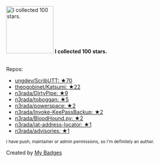 <img src="https://my-badges.github.io/my-badges/stars-100.png" alt="I collected 100 stars." title="I collected 100 stars." width="128">
<strong>I collected 100 stars.</strong>
<br><br>

Repos:

* <a href="https://github.com/ungdev/ScribUTT">ungdev/ScribUTT: ★70</a>
* <a href="https://github.com/theogobinet/Katsumi">theogobinet/Katsumi: ★22</a>
* <a href="https://github.com/n3rada/DirtyPipe">n3rada/DirtyPipe: ★9</a>
* <a href="https://github.com/n3rada/toboggan">n3rada/toboggan: ★5</a>
* <a href="https://github.com/n3rada/powerspace">n3rada/powerspace: ★2</a>
* <a href="https://github.com/n3rada/Invoke-KeePassBackup">n3rada/Invoke-KeePassBackup: ★2</a>
* <a href="https://github.com/n3rada/BloodHound.py">n3rada/BloodHound.py: ★2</a>
* <a href="https://github.com/n3rada/iat-address-locator">n3rada/iat-address-locator: ★1</a>
* <a href="https://github.com/n3rada/advisories">n3rada/advisories: ★1</a>

<sup>I have push, maintainer or admin permissions, so I'm definitely an author.<sup>



Created by <a href="https://github.com/my-badges/my-badges">My Badges</a>